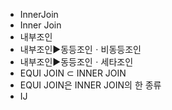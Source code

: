 - InnerJoin
- Inner Join
- 내부조인
- 내부조인▶️동등조인ㆍ비동등조인
- 내부조인▶️동등조인ㆍ세타조인
- EQUI JOIN ⊂ INNER JOIN
- EQUI JOIN은 INNER JOIN의 한 종류
- IJ